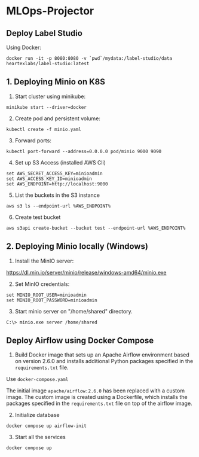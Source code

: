 # MLOps-Projector

## Deploy Label Studio

Using Docker:

```
docker run -it -p 8080:8080 -v `pwd`/mydata:/label-studio/data heartexlabs/label-studio:latest
```

## 1. Deploying Minio on K8S

1. Start cluster using minikube:
```
minikube start --driver=docker
```

2. Create pod and persistent volume:
```
kubectl create -f minio.yaml
```

3. Forward ports:
```
kubectl port-forward --address=0.0.0.0 pod/minio 9000 9090
```

4. Set up S3 Access (installed AWS Cli) 
```
set AWS_SECRET_ACCESS_KEY=minioadmin
set AWS_ACCESS_KEY_ID=minioadmin
set AWS_ENDPOINT=http://localhost:9000
```

5. List the buckets in the S3 instance
```
aws s3 ls --endpoint-url %AWS_ENDPOINT%
```

6. Create test bucket
```
aws s3api create-bucket --bucket test --endpoint-url %AWS_ENDPOINT%
```

## 2. Deploying Minio locally (Windows)

1. Install the MinIO server:

https://dl.min.io/server/minio/release/windows-amd64/minio.exe

2. Set MinIO credentials:
```
set MINIO_ROOT_USER=minioadmin
set MINIO_ROOT_PASSWORD=minioadmin
```
3. Start minio server on "/home/shared" directory.
```
C:\> minio.exe server /home/shared
```
## Deploy Airflow using Docker Compose

1. Build Docker image that sets up an Apache Airflow environment based on version 2.6.0 and installs additional Python packages specified in the <code>requirements.txt</code> file. 

Use <code>docker-compose.yaml</code> 

The initial image <code>apache/airflow:2.6.0</code> has been replaced with a custom image. The custom image is created using a Dockerfile, which installs the packages specified in the <code>requirements.txt</code> file on top of the airflow image.

2. Initialize database

```
docker compose up airflow-init
```

3. Start all the services

```
docker compose up
```
